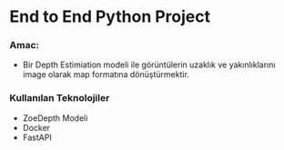 # End to End Python Project


### Amac:
* Bir Depth Estimiation modeli ile görüntülerin uzaklık ve yakınlıklarını image olarak map formatına dönüştürmektir.


### Kullanılan Teknolojiler
* ZoeDepth Modeli
* Docker
* FastAPI
